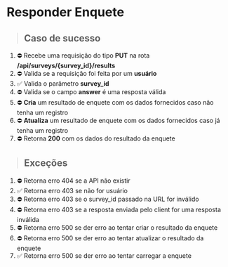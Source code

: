 # Responder Enquete

> ## Caso de sucesso
 
1. :no_entry: Recebe uma requisição do tipo **PUT** na rota **/api/surveys/{survey_id}/results**
2. :no_entry: Valida se a requisição foi feita por um **usuário**
3. :white_check_mark: Valida o parâmetro **survey_id**
4. :no_entry: Valida se o campo **answer** é uma resposta válida
5. :no_entry: **Cria** um resultado de enquete com os dados fornecidos caso não tenha um registro
6. :no_entry: **Atualiza** um resultado de enquete com os dados fornecidos caso já tenha um registro
7. :no_entry: Retorna **200** com os dados do resultado da enquete

> ## Exceções

1. :no_entry: Retorna erro 404 se a API não existir
2. :white_check_mark: Retorna erro 403 se não for usuário
3. :no_entry: Retorna erro 403 se o survey_id passado na URL for inválido
4. :no_entry: Retorna erro 403 se a resposta enviada pelo client for uma resposta inválida
5. :no_entry: Retorna erro 500 se der erro ao tentar criar o resultado da enquete
6. :no_entry: Retorna erro 500 se der erro ao tentar atualizar o resultado da enquete
7. :white_check_mark: Retorna erro 500 se der erro ao tentar carregar a enquete
